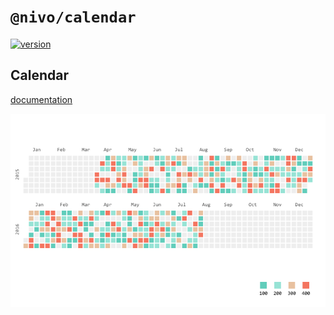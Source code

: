 # `@nivo/calendar`

[![version](https://img.shields.io/npm/v/@nivo/calendar.svg?style=flat-square)](https://www.npmjs.com/package/@nivo/calendar)

## Calendar

[documentation](http://nivo.rocks/calendar)

![Calendar](https://raw.githubusercontent.com/plouc/nivo/master/packages/calendar/doc/calendar.png)
